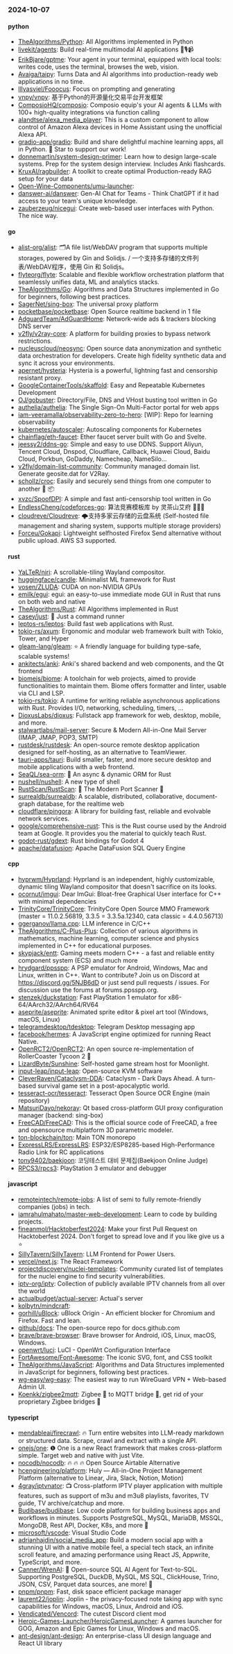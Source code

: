 ### 2024-10-07

#### python
* [TheAlgorithms/Python](https://github.com/TheAlgorithms/Python): All Algorithms implemented in Python
* [livekit/agents](https://github.com/livekit/agents): Build real-time multimodal AI applications 🤖🎙️📹
* [ErikBjare/gptme](https://github.com/ErikBjare/gptme): Your agent in your terminal, equipped with local tools: writes code, uses the terminal, browses the web, vision.
* [Avaiga/taipy](https://github.com/Avaiga/taipy): Turns Data and AI algorithms into production-ready web applications in no time.
* [lllyasviel/Fooocus](https://github.com/lllyasviel/Fooocus): Focus on prompting and generating
* [vnpy/vnpy](https://github.com/vnpy/vnpy): 基于Python的开源量化交易平台开发框架
* [ComposioHQ/composio](https://github.com/ComposioHQ/composio): Composio equip's your AI agents & LLMs with 100+ high-quality integrations via function calling
* [alandtse/alexa_media_player](https://github.com/alandtse/alexa_media_player): This is a custom component to allow control of Amazon Alexa devices in Home Assistant using the unofficial Alexa API.
* [gradio-app/gradio](https://github.com/gradio-app/gradio): Build and share delightful machine learning apps, all in Python. 🌟 Star to support our work!
* [donnemartin/system-design-primer](https://github.com/donnemartin/system-design-primer): Learn how to design large-scale systems. Prep for the system design interview. Includes Anki flashcards.
* [KruxAI/ragbuilder](https://github.com/KruxAI/ragbuilder): A toolkit to create optimal Production-ready RAG setup for your data
* [Open-Wine-Components/umu-launcher](https://github.com/Open-Wine-Components/umu-launcher): 
* [danswer-ai/danswer](https://github.com/danswer-ai/danswer): Gen-AI Chat for Teams - Think ChatGPT if it had access to your team's unique knowledge.
* [zauberzeug/nicegui](https://github.com/zauberzeug/nicegui): Create web-based user interfaces with Python. The nice way.

#### go
* [alist-org/alist](https://github.com/alist-org/alist): 🗂️A file list/WebDAV program that supports multiple storages, powered by Gin and Solidjs. / 一个支持多存储的文件列表/WebDAV程序，使用 Gin 和 Solidjs。
* [flyteorg/flyte](https://github.com/flyteorg/flyte): Scalable and flexible workflow orchestration platform that seamlessly unifies data, ML and analytics stacks.
* [TheAlgorithms/Go](https://github.com/TheAlgorithms/Go): Algorithms and Data Structures implemented in Go for beginners, following best practices.
* [SagerNet/sing-box](https://github.com/SagerNet/sing-box): The universal proxy platform
* [pocketbase/pocketbase](https://github.com/pocketbase/pocketbase): Open Source realtime backend in 1 file
* [AdguardTeam/AdGuardHome](https://github.com/AdguardTeam/AdGuardHome): Network-wide ads & trackers blocking DNS server
* [v2fly/v2ray-core](https://github.com/v2fly/v2ray-core): A platform for building proxies to bypass network restrictions.
* [nucleuscloud/neosync](https://github.com/nucleuscloud/neosync): Open source data anonymization and synthetic data orchestration for developers. Create high fidelity synthetic data and sync it across your environments.
* [apernet/hysteria](https://github.com/apernet/hysteria): Hysteria is a powerful, lightning fast and censorship resistant proxy.
* [GoogleContainerTools/skaffold](https://github.com/GoogleContainerTools/skaffold): Easy and Repeatable Kubernetes Development
* [OJ/gobuster](https://github.com/OJ/gobuster): Directory/File, DNS and VHost busting tool written in Go
* [authelia/authelia](https://github.com/authelia/authelia): The Single Sign-On Multi-Factor portal for web apps
* [iam-veeramalla/observability-zero-to-hero](https://github.com/iam-veeramalla/observability-zero-to-hero): [WIP]: Repo for learning observability
* [kubernetes/autoscaler](https://github.com/kubernetes/autoscaler): Autoscaling components for Kubernetes
* [chainflag/eth-faucet](https://github.com/chainflag/eth-faucet): Ether faucet server built with Go and Svelte.
* [jeessy2/ddns-go](https://github.com/jeessy2/ddns-go): Simple and easy to use DDNS. Support Aliyun, Tencent Cloud, Dnspod, Cloudflare, Callback, Huawei Cloud, Baidu Cloud, Porkbun, GoDaddy, Namecheap, NameSilo...
* [v2fly/domain-list-community](https://github.com/v2fly/domain-list-community): Community managed domain list. Generate geosite.dat for V2Ray.
* [schollz/croc](https://github.com/schollz/croc): Easily and securely send things from one computer to another 🐊 📦
* [xvzc/SpoofDPI](https://github.com/xvzc/SpoofDPI): A simple and fast anti-censorship tool written in Go
* [EndlessCheng/codeforces-go](https://github.com/EndlessCheng/codeforces-go): 算法竞赛模板库 by 灵茶山艾府 💭💡🎈
* [cloudreve/Cloudreve](https://github.com/cloudreve/Cloudreve): 🌩支持多家云存储的云盘系统 (Self-hosted file management and sharing system, supports multiple storage providers)
* [Forceu/Gokapi](https://github.com/Forceu/Gokapi): Lightweight selfhosted Firefox Send alternative without public upload. AWS S3 supported.

#### rust
* [YaLTeR/niri](https://github.com/YaLTeR/niri): A scrollable-tiling Wayland compositor.
* [huggingface/candle](https://github.com/huggingface/candle): Minimalist ML framework for Rust
* [vosen/ZLUDA](https://github.com/vosen/ZLUDA): CUDA on non-NVIDIA GPUs
* [emilk/egui](https://github.com/emilk/egui): egui: an easy-to-use immediate mode GUI in Rust that runs on both web and native
* [TheAlgorithms/Rust](https://github.com/TheAlgorithms/Rust): All Algorithms implemented in Rust
* [casey/just](https://github.com/casey/just): 🤖 Just a command runner
* [leptos-rs/leptos](https://github.com/leptos-rs/leptos): Build fast web applications with Rust.
* [tokio-rs/axum](https://github.com/tokio-rs/axum): Ergonomic and modular web framework built with Tokio, Tower, and Hyper
* [gleam-lang/gleam](https://github.com/gleam-lang/gleam): ⭐️ A friendly language for building type-safe, scalable systems!
* [ankitects/anki](https://github.com/ankitects/anki): Anki's shared backend and web components, and the Qt frontend
* [biomejs/biome](https://github.com/biomejs/biome): A toolchain for web projects, aimed to provide functionalities to maintain them. Biome offers formatter and linter, usable via CLI and LSP.
* [tokio-rs/tokio](https://github.com/tokio-rs/tokio): A runtime for writing reliable asynchronous applications with Rust. Provides I/O, networking, scheduling, timers, ...
* [DioxusLabs/dioxus](https://github.com/DioxusLabs/dioxus): Fullstack app framework for web, desktop, mobile, and more.
* [stalwartlabs/mail-server](https://github.com/stalwartlabs/mail-server): Secure & Modern All-in-One Mail Server (IMAP, JMAP, POP3, SMTP)
* [rustdesk/rustdesk](https://github.com/rustdesk/rustdesk): An open-source remote desktop application designed for self-hosting, as an alternative to TeamViewer.
* [tauri-apps/tauri](https://github.com/tauri-apps/tauri): Build smaller, faster, and more secure desktop and mobile applications with a web frontend.
* [SeaQL/sea-orm](https://github.com/SeaQL/sea-orm): 🐚 An async & dynamic ORM for Rust
* [nushell/nushell](https://github.com/nushell/nushell): A new type of shell
* [RustScan/RustScan](https://github.com/RustScan/RustScan): 🤖 The Modern Port Scanner 🤖
* [surrealdb/surrealdb](https://github.com/surrealdb/surrealdb): A scalable, distributed, collaborative, document-graph database, for the realtime web
* [cloudflare/pingora](https://github.com/cloudflare/pingora): A library for building fast, reliable and evolvable network services.
* [google/comprehensive-rust](https://github.com/google/comprehensive-rust): This is the Rust course used by the Android team at Google. It provides you the material to quickly teach Rust.
* [godot-rust/gdext](https://github.com/godot-rust/gdext): Rust bindings for Godot 4
* [apache/datafusion](https://github.com/apache/datafusion): Apache DataFusion SQL Query Engine

#### cpp
* [hyprwm/Hyprland](https://github.com/hyprwm/Hyprland): Hyprland is an independent, highly customizable, dynamic tiling Wayland compositor that doesn't sacrifice on its looks.
* [ocornut/imgui](https://github.com/ocornut/imgui): Dear ImGui: Bloat-free Graphical User interface for C++ with minimal dependencies
* [TrinityCore/TrinityCore](https://github.com/TrinityCore/TrinityCore): TrinityCore Open Source MMO Framework (master = 11.0.2.56819, 3.3.5 = 3.3.5a.12340, cata classic = 4.4.0.56713)
* [ggerganov/llama.cpp](https://github.com/ggerganov/llama.cpp): LLM inference in C/C++
* [TheAlgorithms/C-Plus-Plus](https://github.com/TheAlgorithms/C-Plus-Plus): Collection of various algorithms in mathematics, machine learning, computer science and physics implemented in C++ for educational purposes.
* [skypjack/entt](https://github.com/skypjack/entt): Gaming meets modern C++ - a fast and reliable entity component system (ECS) and much more
* [hrydgard/ppsspp](https://github.com/hrydgard/ppsspp): A PSP emulator for Android, Windows, Mac and Linux, written in C++. Want to contribute? Join us on Discord at https://discord.gg/5NJB6dD or just send pull requests / issues. For discussion use the forums at forums.ppsspp.org.
* [stenzek/duckstation](https://github.com/stenzek/duckstation): Fast PlayStation 1 emulator for x86-64/AArch32/AArch64/RV64
* [aseprite/aseprite](https://github.com/aseprite/aseprite): Animated sprite editor & pixel art tool (Windows, macOS, Linux)
* [telegramdesktop/tdesktop](https://github.com/telegramdesktop/tdesktop): Telegram Desktop messaging app
* [facebook/hermes](https://github.com/facebook/hermes): A JavaScript engine optimized for running React Native.
* [OpenRCT2/OpenRCT2](https://github.com/OpenRCT2/OpenRCT2): An open source re-implementation of RollerCoaster Tycoon 2 🎢
* [LizardByte/Sunshine](https://github.com/LizardByte/Sunshine): Self-hosted game stream host for Moonlight.
* [input-leap/input-leap](https://github.com/input-leap/input-leap): Open-source KVM software
* [CleverRaven/Cataclysm-DDA](https://github.com/CleverRaven/Cataclysm-DDA): Cataclysm - Dark Days Ahead. A turn-based survival game set in a post-apocalyptic world.
* [tesseract-ocr/tesseract](https://github.com/tesseract-ocr/tesseract): Tesseract Open Source OCR Engine (main repository)
* [MatsuriDayo/nekoray](https://github.com/MatsuriDayo/nekoray): Qt based cross-platform GUI proxy configuration manager (backend: sing-box)
* [FreeCAD/FreeCAD](https://github.com/FreeCAD/FreeCAD): This is the official source code of FreeCAD, a free and opensource multiplatform 3D parametric modeler.
* [ton-blockchain/ton](https://github.com/ton-blockchain/ton): Main TON monorepo
* [ExpressLRS/ExpressLRS](https://github.com/ExpressLRS/ExpressLRS): ESP32/ESP8285-based High-Performance Radio Link for RC applications
* [tony9402/baekjoon](https://github.com/tony9402/baekjoon): 코딩테스트 대비 문제집(Baekjoon Online Judge)
* [RPCS3/rpcs3](https://github.com/RPCS3/rpcs3): PlayStation 3 emulator and debugger

#### javascript
* [remoteintech/remote-jobs](https://github.com/remoteintech/remote-jobs): A list of semi to fully remote-friendly companies (jobs) in tech.
* [iamrahulmahato/master-web-development](https://github.com/iamrahulmahato/master-web-development): Learn to code by building projects.
* [fineanmol/Hacktoberfest2024](https://github.com/fineanmol/Hacktoberfest2024): Make your first Pull Request on Hacktoberfest 2024. Don't forget to spread love and if you like give us a ⭐️
* [SillyTavern/SillyTavern](https://github.com/SillyTavern/SillyTavern): LLM Frontend for Power Users.
* [vercel/next.js](https://github.com/vercel/next.js): The React Framework
* [projectdiscovery/nuclei-templates](https://github.com/projectdiscovery/nuclei-templates): Community curated list of templates for the nuclei engine to find security vulnerabilities.
* [iptv-org/iptv](https://github.com/iptv-org/iptv): Collection of publicly available IPTV channels from all over the world
* [actualbudget/actual-server](https://github.com/actualbudget/actual-server): Actual's server
* [kolbytn/mindcraft](https://github.com/kolbytn/mindcraft): 
* [gorhill/uBlock](https://github.com/gorhill/uBlock): uBlock Origin - An efficient blocker for Chromium and Firefox. Fast and lean.
* [github/docs](https://github.com/github/docs): The open-source repo for docs.github.com
* [brave/brave-browser](https://github.com/brave/brave-browser): Brave browser for Android, iOS, Linux, macOS, Windows.
* [openwrt/luci](https://github.com/openwrt/luci): LuCI - OpenWrt Configuration Interface
* [FortAwesome/Font-Awesome](https://github.com/FortAwesome/Font-Awesome): The iconic SVG, font, and CSS toolkit
* [TheAlgorithms/JavaScript](https://github.com/TheAlgorithms/JavaScript): Algorithms and Data Structures implemented in JavaScript for beginners, following best practices.
* [wg-easy/wg-easy](https://github.com/wg-easy/wg-easy): The easiest way to run WireGuard VPN + Web-based Admin UI.
* [Koenkk/zigbee2mqtt](https://github.com/Koenkk/zigbee2mqtt): Zigbee 🐝 to MQTT bridge 🌉, get rid of your proprietary Zigbee bridges 🔨

#### typescript
* [mendableai/firecrawl](https://github.com/mendableai/firecrawl): 🔥 Turn entire websites into LLM-ready markdown or structured data. Scrape, crawl and extract with a single API.
* [onejs/one](https://github.com/onejs/one): ❶ One is a new React framework that makes cross-platform simple. Target web and native with just Vite.
* [nocodb/nocodb](https://github.com/nocodb/nocodb): 🔥 🔥 🔥 Open Source Airtable Alternative
* [hcengineering/platform](https://github.com/hcengineering/platform): Huly — All-in-One Project Management Platform (alternative to Linear, Jira, Slack, Notion, Motion)
* [4gray/iptvnator](https://github.com/4gray/iptvnator): 📺 Cross-platform IPTV player application with multiple features, such as support of m3u and m3u8 playlists, favorites, TV guide, TV archive/catchup and more.
* [Budibase/budibase](https://github.com/Budibase/budibase): Low code platform for building business apps and workflows in minutes. Supports PostgreSQL, MySQL, MariaDB, MSSQL, MongoDB, Rest API, Docker, K8s, and more 🚀
* [microsoft/vscode](https://github.com/microsoft/vscode): Visual Studio Code
* [adrianhajdin/social_media_app](https://github.com/adrianhajdin/social_media_app): Build a modern social app with a stunning UI with a native mobile feel, a special tech stack, an infinite scroll feature, and amazing performance using React JS, Appwrite, TypeScript, and more.
* [Canner/WrenAI](https://github.com/Canner/WrenAI): 🚀 Open-source SQL AI Agent for Text-to-SQL. Supporting PostgreSQL, DuckDB, MySQL, MS SQL, ClickHouse, Trino, JSON, CSV, Parquet data sources, ane more! 🚀
* [pnpm/pnpm](https://github.com/pnpm/pnpm): Fast, disk space efficient package manager
* [laurent22/joplin](https://github.com/laurent22/joplin): Joplin - the privacy-focused note taking app with sync capabilities for Windows, macOS, Linux, Android and iOS.
* [Vendicated/Vencord](https://github.com/Vendicated/Vencord): The cutest Discord client mod
* [Heroic-Games-Launcher/HeroicGamesLauncher](https://github.com/Heroic-Games-Launcher/HeroicGamesLauncher): A games launcher for GOG, Amazon and Epic Games for Linux, Windows and macOS.
* [ant-design/ant-design](https://github.com/ant-design/ant-design): An enterprise-class UI design language and React UI library
